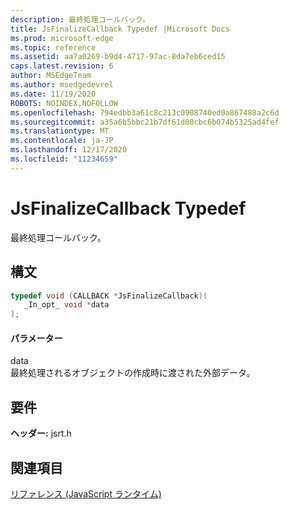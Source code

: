 ```yaml
---
description: 最終処理コールバック。
title: JsFinalizeCallback Typedef |Microsoft Docs
ms.prod: microsoft-edge
ms.topic: reference
ms.assetid: aa7a0269-b9d4-4717-97ac-8da7eb6ced15
caps.latest.revision: 6
author: MSEdgeTeam
ms.author: msedgedevrel
ms.date: 11/19/2020
ROBOTS: NOINDEX,NOFOLLOW
ms.openlocfilehash: 794edbb3a61c8c213c0908740ed0a867488a2c6d
ms.sourcegitcommit: a35a6b5bbc21b7df61d08cbc6b074b5325ad4fef
ms.translationtype: MT
ms.contentlocale: ja-JP
ms.lasthandoff: 12/17/2020
ms.locfileid: "11234659"
---
```

# JsFinalizeCallback Typedef

最終処理コールバック。  
  
## 構文  
  
```cpp  
typedef void (CALLBACK *JsFinalizeCallback)(  
   _In_opt_ void *data  
);  
```  
  
#### パラメーター  
 data  
 最終処理されるオブジェクトの作成時に渡された外部データ。  
  
## 要件  
 **ヘッダー:** jsrt.h  
  
## 関連項目  
 [リファレンス (JavaScript ランタイム)](../chakra-hosting/reference-javascript-runtime.md)

